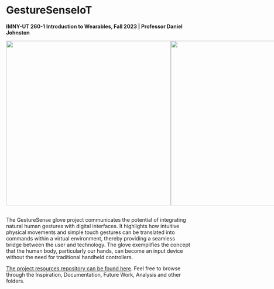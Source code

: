 # GestureSenseIoT
**IMNY-UT 260-1 Introduction to Wearables, Fall 2023 | Professor Daniel Johnston**

<div style="width: 100%; display: flex;">
  <img src="https://github.com/sripranav9/GestureSenseIoT/assets/92122776/995d0199-bede-410c-9e0d-7b472ce5e8d3" width="450" />
  <img src="https://github.com/sripranav9/GestureSenseIoT/assets/92122776/f43173ed-844f-4396-89d1-a0335f294db5" width="450" /> 
</div><br>

The GestureSense glove project communicates the potential of integrating natural human gestures with digital interfaces. It highlights how intuitive physical movements and simple touch gestures can be translated into commands within a virtual environment, thereby providing a seamless bridge between the user and technology. The glove exemplifies the concept that the human body, particularly our hands, can become an input device without the need for traditional handheld controllers.

[The project resources repository can be found here](https://pranavsrivatsavai.notion.site/Documentation-Journal-21a4aa76628a4848b708b4428a6ed4af?pvs=4). Feel free to browse through the Inspiration, Documentation, Future Work, Analysis and other folders.
